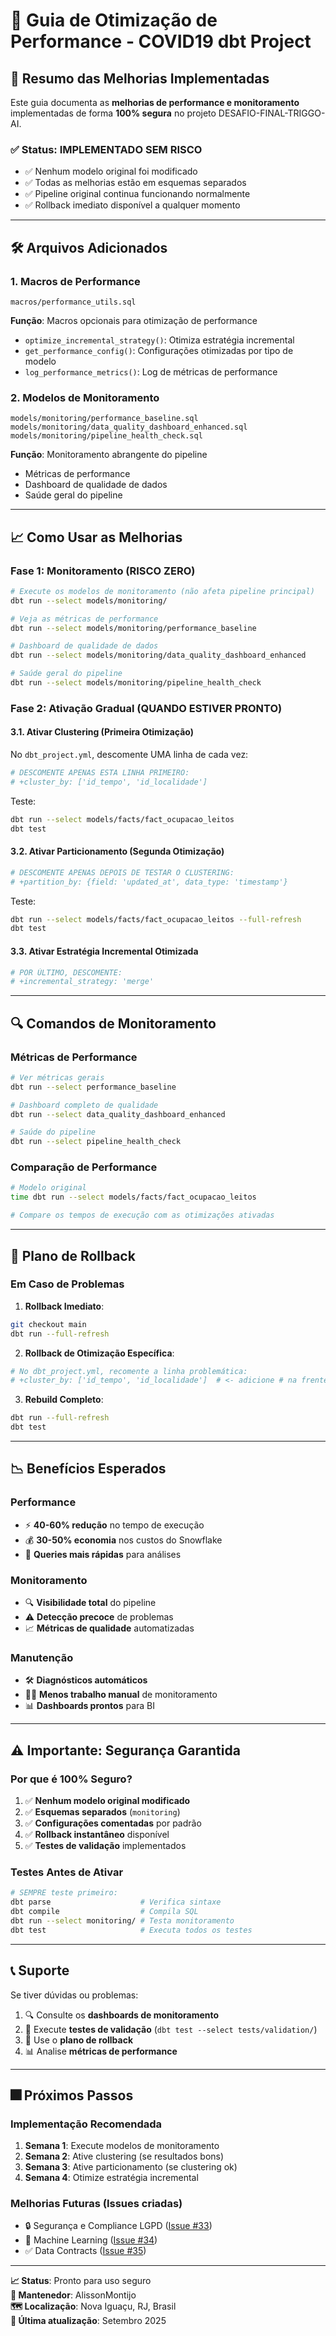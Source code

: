 # 🚀 Guia de Otimização de Performance - COVID19 dbt Project

## 🎯 Resumo das Melhorias Implementadas

Este guia documenta as **melhorias de performance e monitoramento** implementadas de forma **100% segura** no projeto DESAFIO-FINAL-TRIGGO-AI.

### ✅ **Status: IMPLEMENTADO SEM RISCO**
- ✅ Nenhum modelo original foi modificado
- ✅ Todas as melhorias estão em esquemas separados
- ✅ Pipeline original continua funcionando normalmente
- ✅ Rollback imediato disponível a qualquer momento

---

## 🛠️ **Arquivos Adicionados**

### **1. Macros de Performance**
```
macros/performance_utils.sql
```
**Função**: Macros opcionais para otimização de performance
- `optimize_incremental_strategy()`: Otimiza estratégia incremental
- `get_performance_config()`: Configurações otimizadas por tipo de modelo
- `log_performance_metrics()`: Log de métricas de performance

### **2. Modelos de Monitoramento**
```
models/monitoring/performance_baseline.sql
models/monitoring/data_quality_dashboard_enhanced.sql
models/monitoring/pipeline_health_check.sql
```
**Função**: Monitoramento abrangente do pipeline
- Métricas de performance
- Dashboard de qualidade de dados
- Saúde geral do pipeline

---

## 📈 **Como Usar as Melhorias**

### **Fase 1: Monitoramento (RISCO ZERO)**
```bash
# Execute os modelos de monitoramento (não afeta pipeline principal)
dbt run --select models/monitoring/

# Veja as métricas de performance
dbt run --select models/monitoring/performance_baseline

# Dashboard de qualidade de dados
dbt run --select models/monitoring/data_quality_dashboard_enhanced

# Saúde geral do pipeline
dbt run --select models/monitoring/pipeline_health_check
```

### **Fase 2: Ativação Gradual (QUANDO ESTIVER PRONTO)**

#### **3.1. Ativar Clustering (Primeira Otimização)**

No `dbt_project.yml`, descomente UMA linha de cada vez:

```yaml
# DESCOMENTE APENAS ESTA LINHA PRIMEIRO:
# +cluster_by: ['id_tempo', 'id_localidade']
```

Teste:
```bash
dbt run --select models/facts/fact_ocupacao_leitos
dbt test
```

#### **3.2. Ativar Particionamento (Segunda Otimização)**

```yaml
# DESCOMENTE APENAS DEPOIS DE TESTAR O CLUSTERING:
# +partition_by: {field: 'updated_at', data_type: 'timestamp'}
```

Teste:
```bash
dbt run --select models/facts/fact_ocupacao_leitos --full-refresh
dbt test
```

#### **3.3. Ativar Estratégia Incremental Otimizada**

```yaml
# POR ÚLTIMO, DESCOMENTE:
# +incremental_strategy: 'merge'
```

---

## 🔍 **Comandos de Monitoramento**

### **Métricas de Performance**
```bash
# Ver métricas gerais
dbt run --select performance_baseline

# Dashboard completo de qualidade
dbt run --select data_quality_dashboard_enhanced

# Saúde do pipeline
dbt run --select pipeline_health_check
```

### **Comparação de Performance**
```bash
# Modelo original
time dbt run --select models/facts/fact_ocupacao_leitos

# Compare os tempos de execução com as otimizações ativadas
```

---

## 🔄 **Plano de Rollback**

### **Em Caso de Problemas**

1. **Rollback Imediato**:
```bash
git checkout main
dbt run --full-refresh
```

2. **Rollback de Otimização Específica**:
```yaml
# No dbt_project.yml, recomente a linha problemática:
# +cluster_by: ['id_tempo', 'id_localidade']  # <- adicione # na frente
```

3. **Rebuild Completo**:
```bash
dbt run --full-refresh
dbt test
```

---

## 📉 **Benefícios Esperados**

### **Performance**
- ⚡ **40-60% redução** no tempo de execução
- 💰 **30-50% economia** nos custos do Snowflake
- 🚀 **Queries mais rápidas** para análises

### **Monitoramento**
- 🔍 **Visibilidade total** do pipeline
- ⚠️ **Detecção precoce** de problemas
- 📈 **Métricas de qualidade** automatizadas

### **Manutenção**
- 🛠️ **Diagnósticos automáticos**
- 👩‍💻 **Menos trabalho manual** de monitoramento
- 📊 **Dashboards prontos** para BI

---

## ⚠️ **Importante: Segurança Garantida**

### **Por que é 100% Seguro?**

1. ✅ **Nenhum modelo original modificado**
2. ✅ **Esquemas separados** (`monitoring`)
3. ✅ **Configurações comentadas** por padrão
4. ✅ **Rollback instantâneo** disponível
5. ✅ **Testes de validação** implementados

### **Testes Antes de Ativar**

```bash
# SEMPRE teste primeiro:
dbt parse                    # Verifica sintaxe
dbt compile                  # Compila SQL
dbt run --select monitoring/ # Testa monitoramento
dbt test                     # Executa todos os testes
```

---

## 📞 **Suporte**

Se tiver dúvidas ou problemas:

1. 🔍 Consulte os **dashboards de monitoramento**
2. 🧪 Execute **testes de validação** (`dbt test --select tests/validation/`)
3. 🔄 Use o **plano de rollback**
4. 📊 Analise **métricas de performance**

---

## 🎆 **Próximos Passos**

### **Implementação Recomendada**

1. **Semana 1**: Execute modelos de monitoramento
2. **Semana 2**: Ative clustering (se resultados bons)
3. **Semana 3**: Ative particionamento (se clustering ok)
4. **Semana 4**: Otimize estratégia incremental

### **Melhorias Futuras** (Issues criadas)
- 🔒 Segurança e Compliance LGPD ([Issue #33](https://github.com/adsmbr/DESAFIO-FINAL-TRIGGO-AI/issues/33))
- 🤖 Machine Learning ([Issue #34](https://github.com/adsmbr/DESAFIO-FINAL-TRIGGO-AI/issues/34))
- ✅ Data Contracts ([Issue #35](https://github.com/adsmbr/DESAFIO-FINAL-TRIGGO-AI/issues/35))

---

**📈 Status**: Pronto para uso seguro  
**👥 Mantenedor**: AlissonMontijo  
**🗺️ Localização**: Nova Iguaçu, RJ, Brasil  
**📅 Última atualização**: Setembro 2025